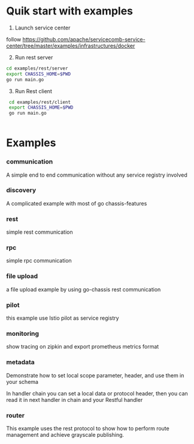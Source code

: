 # Quik start with examples

1. Launch service center

follow https://github.com/apache/servicecomb-service-center/tree/master/examples/infrastructures/docker

2. Run rest server

```sh 
cd examples/rest/server
export CHASSIS_HOME=$PWD
go run main.go

```

3. Run Rest client
```sh 
 cd examples/rest/client
 export CHASSIS_HOME=$PWD
 go run main.go
 
```

# Examples

### communication
 
A simple end to end communication without any service registry involved

### discovery

A complicated example with most of go chassis-features

### rest

simple rest communication 

### rpc

simple rpc communication

### file upload

a file upload example by using go-chassis rest communication

### pilot 

this example use  Istio pilot as service registry

### monitoring

show tracing on zipkin and export prometheus metrics format  

### metadata

Demonstrate how to set local scope parameter, header, and use them in your schema

In handler chain you can set a local data or protocol header, then you can read it in next handler in chain and your Restful handler

### router

This example uses the rest protocol to show how to perform route management and achieve  grayscale publishing.
